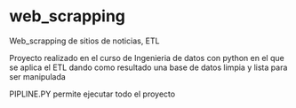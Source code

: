 # web_scrapping
Web_scrapping de sitios de noticias, ETL 

Proyecto realizado en el curso de Ingenieria de datos con python en el que se aplica el ETL dando como resultado una base de datos
limpia y lista para ser manipulada

PIPLINE.PY permite ejecutar todo el proyecto 
